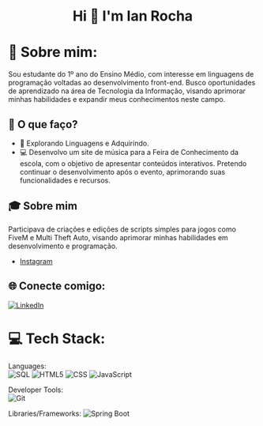<h1 align="center">Hi 👋 I'm Ian Rocha</h1>

# 💫 Sobre mim:
Sou estudante do 1º ano do Ensino Médio, com interesse em linguagens de programação voltadas ao desenvolvimento front-end. Busco oportunidades de aprendizado na área de Tecnologia da Informação, visando aprimorar minhas habilidades e expandir meus conhecimentos neste campo.

## 🚀 O que faço?

- 🤖 Explorando Linguagens e Adquirindo.
- 💻 Desenvolvo um site de música para a Feira de Conhecimento da escola, com o objetivo de apresentar conteúdos interativos. Pretendo continuar o desenvolvimento após o evento, aprimorando suas funcionalidades e recursos.

## 🎓 Sobre mim

Participava de criações e edições de scripts simples para jogos como FiveM e Multi Theft Auto, visando aprimorar minhas habilidades em desenvolvimento e programação.

- [Instagram]([https://www.instagram.com/swerikcodes/](https://www.instagram.com/ianrlkk/))

## 🌐 Conecte comigo:
[![LinkedIn](https://img.shields.io/badge/LinkedIn-%230077B5.svg?logo=linkedin&logoColor=white)](https://www.linkedin.com/in/ian-rocha-78b2a7304/)

# 💻 Tech Stack:
Languages:  
![SQL](https://img.shields.io/badge/sql-%2307405e.svg?style=for-the-badge&logo=postgresql&logoColor=white) 
![HTML5](https://img.shields.io/badge/html5-%23E34F26.svg?style=for-the-badge&logo=html5&logoColor=white) 
![CSS](https://img.shields.io/badge/css-%231572B6.svg?style=for-the-badge&logo=css3&logoColor=white) 
![JavaScript](https://img.shields.io/badge/javascript-%23323330.svg?style=for-the-badge&logo=javascript&logoColor=%23F7DF1E) 

Developer Tools:  
![Git](https://img.shields.io/badge/git-%23F05033.svg?style=for-the-badge&logo=git&logoColor=white)

Libraries/Frameworks:
![Spring Boot](https://img.shields.io/badge/Spring_Boot-F2F4F9?style=for-the-badge&logo=spring-boot)
